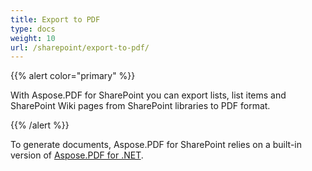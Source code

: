 ```yaml
---
title: Export to PDF
type: docs
weight: 10
url: /sharepoint/export-to-pdf/
---
```


{{% alert color="primary" %}} 

With Aspose.PDF for SharePoint you can export lists, list items and SharePoint Wiki pages from SharePoint libraries to PDF format.

{{% /alert %}} 

To generate documents, Aspose.PDF for SharePoint relies on a built-in version of [Aspose.PDF for .NET](http://www.aspose.com/categories/.net-components/aspose.pdf-for-.net/default.aspx).
